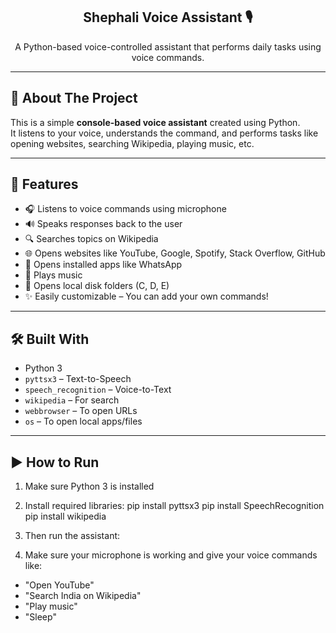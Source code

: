 <p align="center">
  <h2 align="center">Shephali Voice Assistant 🎙️</h2>
  <p align="center">
    A Python-based voice-controlled assistant that performs daily tasks using voice commands.
  </p>
</p>

---

## 📌 About The Project

This is a simple **console-based voice assistant** created using Python.  
It listens to your voice, understands the command, and performs tasks like opening websites, searching Wikipedia, playing music, etc.

---

## 🎯 Features

- 🎧 Listens to voice commands using microphone
- 🔊 Speaks responses back to the user
- 🔍 Searches topics on Wikipedia
- 🌐 Opens websites like YouTube, Google, Spotify, Stack Overflow, GitHub
- 💬 Opens installed apps like WhatsApp
- 🎵 Plays music
- 📂 Opens local disk folders (C, D, E)
- ✨ Easily customizable – You can add your own commands!

---

## 🛠️ Built With

- Python 3
- `pyttsx3` – Text-to-Speech
- `speech_recognition` – Voice-to-Text
- `wikipedia` – For search
- `webbrowser` – To open URLs
- `os` – To open local apps/files

---

## ▶️ How to Run

1. Make sure Python 3 is installed
   
2. Install required libraries: pip install pyttsx3
pip install SpeechRecognition
pip install wikipedia

3. Then run the assistant:
   
4. Make sure your microphone is working and give your voice commands like:
- "Open YouTube"
- "Search India on Wikipedia"
- "Play music"
- "Sleep"




